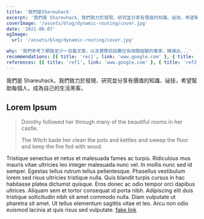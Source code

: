```yaml
---
title: '我們是Shareuhack'
excerpt: '我們是 Shareuhack，我們致力於發現、研究並分享有價值的知識、祕技，希望幫助每個人，成為自己的生活黑客。'
coverImage: '/assets/blog/dynamic-routing/cover.jpg'
date: '2021-06-07'
ogImage:
  url: '/assets/blog/dynamic-routing/cover.jpg'

why: '我們參考了網路至少一百篇文章，以及實際訪談數位有相關經驗的專家，精煉出...'
recommendations: [{ title: 'rec1', link: 'www.google.com' }, { title: 'rec2', link: 'www.google.com' }]
references: [{ title: 'ref1', link: 'www.google.com' }, { title: 'ref2', link: 'www.google.com' }]
---
```


我們是 Shareuhack，我們致力於發現、研究並分享有價值的知識、祕技，希望幫助每個人，成為自己的生活黑客。

## Lorem Ipsum

> Dorothy followed her through many of the beautiful rooms in her castle.
>
> The Witch bade her clean the pots and kettles and sweep the floor and keep the fire fed with wood.

Tristique senectus et netus et malesuada fames ac turpis. Ridiculous mus mauris vitae ultricies leo integer malesuada nunc vel. In mollis nunc sed id semper. Egestas tellus rutrum tellus pellentesque. Phasellus vestibulum lorem sed risus ultricies tristique nulla. Quis blandit turpis cursus in hac habitasse platea dictumst quisque. Eros donec ac odio tempor orci dapibus ultrices. Aliquam sem et tortor consequat id porta nibh. Adipiscing elit duis tristique sollicitudin nibh sit amet commodo nulla. Diam vulputate ut pharetra sit amet. Ut tellus elementum sagittis vitae et leo. Arcu non odio euismod lacinia at quis risus sed vulputate. [fake link](http://google.com)
